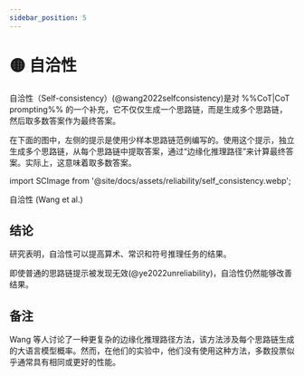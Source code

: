 ```yaml
---
sidebar_position: 5
---
```


# 🟡 自洽性

自洽性（Self-consistency）(@wang2022selfconsistency)是对 %%CoT|CoT prompting%% 的一个补充，它不仅仅生成一个思路链，而是生成多个思路链，然后取多数答案作为最终答案。

在下面的图中，左侧的提示是使用少样本思路链范例编写的。使用这个提示，独立生成多个思路链，从每个思路链中提取答案，通过“边缘化推理路径”来计算最终答案。实际上，这意味着取多数答案。

import SCImage from '@site/docs/assets/reliability/self_consistency.webp';

<div style={{textAlign: 'center'}}>
  <LazyLoadImage src={SCImage} style={{width: "750px"}} />
</div>
<div style={{textAlign: 'center'}}>
自洽性 (Wang et al.)
</div>

## 结论

研究表明，自洽性可以提高算术、常识和符号推理任务的结果。

即使普通的思路链提示被发现无效(@ye2022unreliability)，自洽性仍然能够改善结果。

## 备注

Wang 等人讨论了一种更复杂的边缘化推理路径方法，该方法涉及每个思路链生成的大语言模型概率。然而，在他们的实验中，他们没有使用这种方法，多数投票似乎通常具有相同或更好的性能。